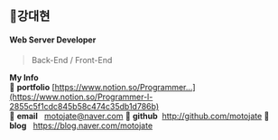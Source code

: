 ## 강대현
#### Web Server Developer 
> Back-End / Front-End

**My Info**  
:star2: **portfolio** [https://www.notion.so/Programmer...](https://www.notion.so/Programmer-l-2855c5f1cdc845b58c474c35db1d786b)  
:star2: **email**&nbsp;&nbsp;&nbsp;motojate@naver.com 
:star2: **github**&nbsp;&nbsp;http://github.com/motojate 
:star2: **blog**&nbsp;&nbsp;&nbsp;https://blog.naver.com/motojate


<br/>
